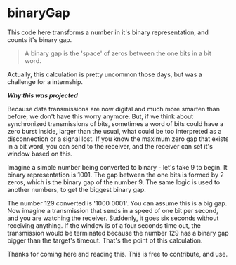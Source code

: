 # binaryGap
This code here transforms a number in it's binary representation, and counts it's binary gap.

>A binary gap is the 'space' of zeros between the one bits in a bit word.

Actually, this calculation is pretty uncommon those days, but was a challenge for a internship.

***Why this was projected***

Because data transmissions are now digital and much more smarten than before, we don't have this worry anymore. But, if we think about synchronized transmissions of bits, sometimes a word of bits could have a zero burst inside, larger than the usual, what could be too interpreted as a disconnection or a signal lost. If you know the maximum zero gap that exists in a bit word, you can send to the receiver, and the receiver can set it's window based on this.

Imagine a simple number being converted to binary - let's take 9 to begin. It binary representation is 1001. The gap between the one bits is formed by 2 zeros, which is the binary gap of the number 9. The same logic is used to another numbers, to get the biggest binary gap. 

The number 129 converted is '1000 0001'. You can assume this is a big gap. Now imagine a transmission that sends in a speed of one bit per second, and you are watching the receiver. Suddenly, it goes six seconds without receiving anything. If the window is of a four seconds time out, the transmission would be terminated because the number 129 has a binary gap bigger than the target's timeout. That's the point of this calculation.

Thanks for coming here and reading this. 
This is free to contribute, and use.
